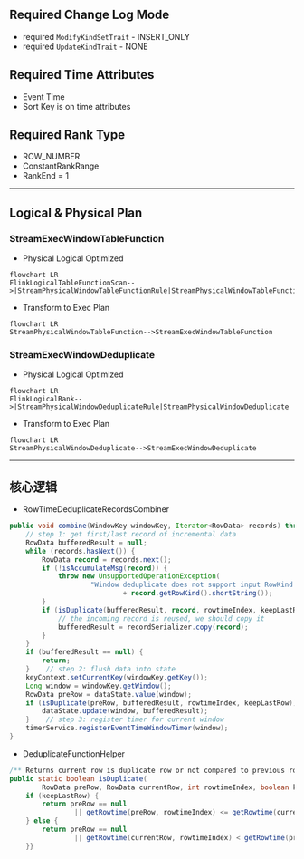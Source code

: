 ## Required Change Log Mode
- required `ModifyKindSetTrait` - INSERT_ONLY
- required `UpdateKindTrait` - NONE
## Required Time Attributes
- Event Time
- Sort Key is on time attributes
##  Required Rank Type
- ROW_NUMBER
- ConstantRankRange
- RankEnd = 1
---
## Logical & Physical Plan
### StreamExecWindowTableFunction
- Physical Logical Optimized
```mermaid
flowchart LR
FlinkLogicalTableFunctionScan-->|StreamPhysicalWindowTableFunctionRule|StreamPhysicalWindowTableFunction
```
- Transform to Exec Plan
```mermaid
flowchart LR
StreamPhysicalWindowTableFunction-->StreamExecWindowTableFunction
```

### StreamExecWindowDeduplicate

- Physical Logical Optimized
```mermaid
flowchart LR
FlinkLogicalRank-->|StreamPhysicalWindowDeduplicateRule|StreamPhysicalWindowDeduplicate
```
- Transform to Exec Plan
```mermaid
flowchart LR
StreamPhysicalWindowDeduplicate-->StreamExecWindowDeduplicate
```

---
## 核心逻辑
- RowTimeDeduplicateRecordsCombiner
```Java
public void combine(WindowKey windowKey, Iterator<RowData> records) throws Exception {  
    // step 1: get first/last record of incremental data  
    RowData bufferedResult = null;  
    while (records.hasNext()) {  
        RowData record = records.next();  
        if (!isAccumulateMsg(record)) {  
            throw new UnsupportedOperationException(  
                    "Window deduplicate does not support input RowKind: "  
                            + record.getRowKind().shortString());  
        }  
        if (isDuplicate(bufferedResult, record, rowtimeIndex, keepLastRow)) {  
            // the incoming record is reused, we should copy it  
            bufferedResult = recordSerializer.copy(record);  
        }  
    }  
    if (bufferedResult == null) {  
        return;  
    }    // step 2: flush data into state  
    keyContext.setCurrentKey(windowKey.getKey());  
    Long window = windowKey.getWindow();  
    RowData preRow = dataState.value(window);  
    if (isDuplicate(preRow, bufferedResult, rowtimeIndex, keepLastRow)) {  
        dataState.update(window, bufferedResult);  
    }    // step 3: register timer for current window  
    timerService.registerEventTimeWindowTimer(window);  
}
```

- DeduplicateFunctionHelper
```Java
/** Returns current row is duplicate row or not compared to previous row. */  
public static boolean isDuplicate(  
        RowData preRow, RowData currentRow, int rowtimeIndex, boolean keepLastRow) {  
    if (keepLastRow) {  
        return preRow == null  
                || getRowtime(preRow, rowtimeIndex) <= getRowtime(currentRow, rowtimeIndex);  
    } else {  
        return preRow == null  
                || getRowtime(currentRow, rowtimeIndex) < getRowtime(preRow, rowtimeIndex);  
    }}
```
